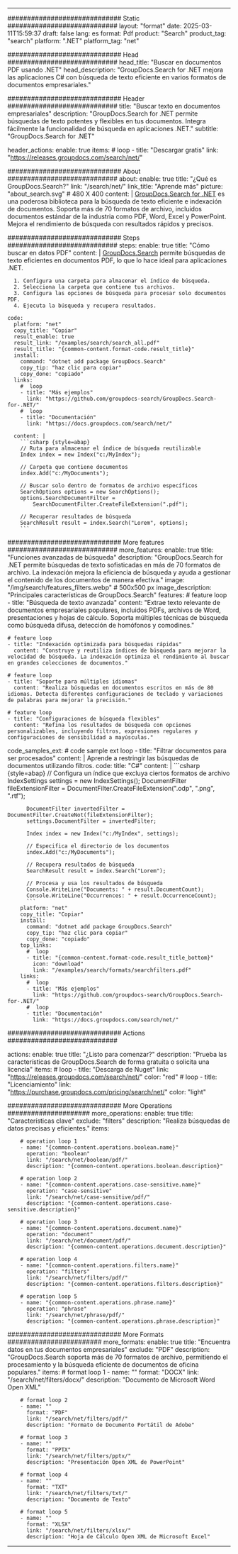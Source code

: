 
---
############################# Static ############################
layout: "format"
date:  2025-03-11T15:59:37
draft: false
lang: es
format: Pdf
product: "Search"
product_tag: "search"
platform: ".NET"
platform_tag: "net"

############################# Head ############################
head_title: "Buscar en documentos PDF usando .NET"
head_description: "GroupDocs.Search for .NET mejora las aplicaciones C# con búsqueda de texto eficiente en varios formatos de documentos empresariales."

############################# Header ############################
title: "Buscar texto en documentos empresariales" 
description: "GroupDocs.Search for .NET permite búsquedas de texto potentes y flexibles en tus documentos. Integra fácilmente la funcionalidad de búsqueda en aplicaciones .NET."
subtitle: "GroupDocs.Search for .NET" 

header_actions:
  enable: true
  items:
    #  loop
    - title: "Descargar gratis"
      link: "https://releases.groupdocs.com/search/net/"
      
############################# About ############################
about:
    enable: true
    title: "¿Qué es GroupDocs.Search?"
    link: "/search/net/"
    link_title: "Aprende más"
    picture: "about_search.svg" # 480 X 400
    content: |
       [GroupDocs.Search for .NET](/search/net/) es una poderosa biblioteca para la búsqueda de texto eficiente e indexación de documentos. Soporta más de 70 formatos de archivo, incluidos documentos estándar de la industria como PDF, Word, Excel y PowerPoint. Mejora el rendimiento de búsqueda con resultados rápidos y precisos.

############################# Steps ############################
steps:
    enable: true
    title: "Cómo buscar en datos PDF"
    content: |
      [GroupDocs.Search](/search/net/) permite búsquedas de texto eficientes en documentos PDF, lo que lo hace ideal para aplicaciones .NET.
      
      1. Configura una carpeta para almacenar el índice de búsqueda.
      2. Selecciona la carpeta que contiene tus archivos.
      3. Configura las opciones de búsqueda para procesar solo documentos PDF.
      4. Ejecuta la búsqueda y recupera resultados.
   
    code:
      platform: "net"
      copy_title: "Copiar"
      result_enable: true
      result_link: "/examples/search/search_all.pdf"
      result_title: "{common-content.format-code.result_title}"
      install:
        command: "dotnet add package GroupDocs.Search"
        copy_tip: "haz clic para copiar"
        copy_done: "copiado"
      links:
        #  loop
        - title: "Más ejemplos"
          link: "https://github.com/groupdocs-search/GroupDocs.Search-for-.NET/"
        #  loop
        - title: "Documentación"
          link: "https://docs.groupdocs.com/search/net/"
          
      content: |
        ```csharp {style=abap}
        // Ruta para almacenar el índice de búsqueda reutilizable
        Index index = new Index("c:/MyIndex");

        // Carpeta que contiene documentos
        index.Add("c:/MyDocuments");

        // Buscar solo dentro de formatos de archivo específicos
        SearchOptions options = new SearchOptions();
        options.SearchDocumentFilter = 
            SearchDocumentFilter.CreateFileExtension(".pdf");

        // Recuperar resultados de búsqueda
        SearchResult result = index.Search("Lorem", options);
        ```            

############################# More features ############################
more_features:
  enable: true
  title: "Funciones avanzadas de búsqueda"
  description: "GroupDocs.Search for .NET permite búsquedas de texto sofisticadas en más de 70 formatos de archivo. La indexación mejora la eficiencia de búsqueda y ayuda a gestionar el contenido de los documentos de manera efectiva."
  image: "/img/search/features_filters.webp" # 500x500 px
  image_description: "Principales características de GroupDocs.Search"
  features:
    # feature loop
    - title: "Búsqueda de texto avanzada"
      content: "Extrae texto relevante de documentos empresariales populares, incluidos PDFs, archivos de Word, presentaciones y hojas de cálculo. Soporta múltiples técnicas de búsqueda como búsqueda difusa, detección de homófonos y comodines."

    # feature loop
    - title: "Indexación optimizada para búsquedas rápidas"
      content: "Construye y reutiliza índices de búsqueda para mejorar la velocidad de búsqueda. La indexación optimiza el rendimiento al buscar en grandes colecciones de documentos."

    # feature loop
    - title: "Soporte para múltiples idiomas"
      content: "Realiza búsquedas en documentos escritos en más de 80 idiomas. Detecta diferentes configuraciones de teclado y variaciones de palabras para mejorar la precisión."

    # feature loop
    - title: "Configuraciones de búsqueda flexibles"
      content: "Refina los resultados de búsqueda con opciones personalizables, incluyendo filtros, expresiones regulares y configuraciones de sensibilidad a mayúsculas."
      
  code_samples_ext:
    # code sample ext loop
    - title: "Filtrar documentos para ser procesados"
      content: |
        Aprende a restringir las búsquedas de documentos utilizando filtros.
      code:
        title: "C#"
        content: |
          ```csharp {style=abap}
          // Configura un índice que excluya ciertos formatos de archivo
          IndexSettings settings = new IndexSettings();
          DocumentFilter fileExtensionFilter = 
            DocumentFilter.CreateFileExtension(".odp", ".png", ".rtf");

          DocumentFilter invertedFilter = DocumentFilter.CreateNot(fileExtensionFilter);
          settings.DocumentFilter = invertedFilter;

          Index index = new Index("c:/MyIndex", settings);
              
          // Especifica el directorio de los documentos
          index.Add("c:/MyDocuments");

          // Recupera resultados de búsqueda
          SearchResult result = index.Search("Lorem");
          
          // Procesa y usa los resultados de búsqueda
          Console.WriteLine("Documents: " + result.DocumentCount);
          Console.WriteLine("Occurrences: " + result.OccurrenceCount);
          ```
        platform: "net"
        copy_title: "Copiar"
        install:
          command: "dotnet add package GroupDocs.Search"
          copy_tip: "haz clic para copiar"
          copy_done: "copiado"
        top_links:
          #  loop
          - title: "{common-content.format-code.result_title_bottom}"
            icon: "download"
            link: "/examples/search/formats/searchfilters.pdf"
        links:
          #  loop
          - title: "Más ejemplos"
            link: "https://github.com/groupdocs-search/GroupDocs.Search-for-.NET/"
          #  loop
          - title: "Documentación"
            link: "https://docs.groupdocs.com/search/net/"
            

            


############################# Actions ############################

actions:
  enable: true
  title: "¿Listo para comenzar?"
  description: "Prueba las características de GroupDocs.Search de forma gratuita o solicita una licencia"
  items:
    #  loop
    - title: "Descarga de Nuget"
      link: "https://releases.groupdocs.com/search/net/"
      color: "red"
        #  loop
    - title: "Licenciamiento"
      link: "https://purchase.groupdocs.com/pricing/search/net/"
      color: "light"


############################# More Operations #####################
more_operations:
    enable: true
    title: "Características clave"
    exclude: "filters"
    description: "Realiza búsquedas de datos precisas y eficientes."
    items: 
          
        # operation loop 1
        - name: "{common-content.operations.boolean.name}"
          operation: "boolean"
          link: "/search/net/boolean/pdf/"
          description: "{common-content.operations.boolean.description}"

        # operation loop 2
        - name: "{common-content.operations.case-sensitive.name}"
          operation: "case-sensitive"
          link: "/search/net/case-sensitive/pdf/"
          description: "{common-content.operations.case-sensitive.description}"

        # operation loop 3
        - name: "{common-content.operations.document.name}"
          operation: "document"
          link: "/search/net/document/pdf/"
          description: "{common-content.operations.document.description}"

        # operation loop 4
        - name: "{common-content.operations.filters.name}"
          operation: "filters"
          link: "/search/net/filters/pdf/"
          description: "{common-content.operations.filters.description}"

        # operation loop 5
        - name: "{common-content.operations.phrase.name}"
          operation: "phrase"
          link: "/search/net/phrase/pdf/"
          description: "{common-content.operations.phrase.description}"
          
        
          
############################# More Formats ########################
more_formats:
    enable: true
    title: "Encuentra datos en tus documentos empresariales"
    exclude: "PDF"
    description: "GroupDocs.Search soporta más de 70 formatos de archivo, permitiendo el procesamiento y la búsqueda eficiente de documentos de oficina populares."
    items: 
        # format loop 1
        - name: ""
          format: "DOCX"
          link: "/search/net/filters/docx/"
          description: "Documento de Microsoft Word Open XML"
          
        # format loop 2
        - name: ""
          format: "PDF"
          link: "/search/net/filters/pdf/"
          description: "Formato de Documento Portátil de Adobe"
          
        # format loop 3
        - name: ""
          format: "PPTX"
          link: "/search/net/filters/pptx/"
          description: "Presentación Open XML de PowerPoint"

        # format loop 4
        - name: ""
          format: "TXT"
          link: "/search/net/filters/txt/"
          description: "Documento de Texto"
          
        # format loop 5
        - name: ""
          format: "XLSX"
          link: "/search/net/filters/xlsx/"
          description: "Hoja de Cálculo Open XML de Microsoft Excel"
  

---
